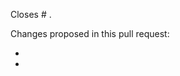 <!---
This is a suggested pull request template for template-package.
It's designed to capture information we've found to be useful in reviewing pull requests.

If there is other information that would be helpful to include, please don't hesitate to add it!

Please also label your pull request with the relevant tags.
-->

<!-- Please indicate after the # which issue you're closing with this PR.
This is helpful for the maintainers AND will magically close the issue when this
pull request is merged!
https://help.github.com/articles/closing-issues-using-keywords -->
Closes # .

<!-- Please give a brief overview of what has changed in the PR.
If you're not sure what to write, consider it a note to the maintainers to indicate
what they should be looking for when they review the pull request. -->
Changes proposed in this pull request:

-
-
